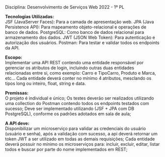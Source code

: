 Disciplina: Desenvolvimento de Serviços Web 2022 - 1º PL

<b>Tecnologias Utilizadas:</b><br>
JSF (JavaServer Faces): Para a camada de apresentação web.
JPA (Java Persistence API): Para mapeamento objeto-relacional e operações de banco de dados.
PostgreSQL: Como banco de dados relacional para armazenamento dos dados.
JWT (JSON Web Token): Para autenticação e autorização dos usuários.
Postman: Para testar e validar todos os endpoints da API.

<b>Escopo:</b><br>
Implementar uma API REST contendo uma entidade responsável por gerenciar os atributos de login, incluindo outras duas entidades relacionadas entre si, como exemplo: Carro e TipoCarro, Produto e Marca, etc... Cada entidade deverá conter no mínimo 4 atributos, mesclando os tipos long ou inteiro, float, string e data.

<b>Premissas:</b><br>
O projeto é individual e único;
Os testes deverão ser realizados utilizando uma collection do Postman contendo todos os endpoints testados com sucesso;
Deve ser implementado utilizando (JSF + JPA com DB PostgreSQL), conforme os padrões adotados em sala de aula;

<b>A API deve:</b><br>
Disponibilizar um microserviço para validar as credenciais do usuário (usuário e senha), após a validação com sucesso, a api deverá retornar um token JWT a ser utilizado em todas as demais requisições;
Cada entidade deverá possuir no mínimo os microserviços para: incluir, excluir, editar, listar todos e buscar por parte do nome implementados em REST;

